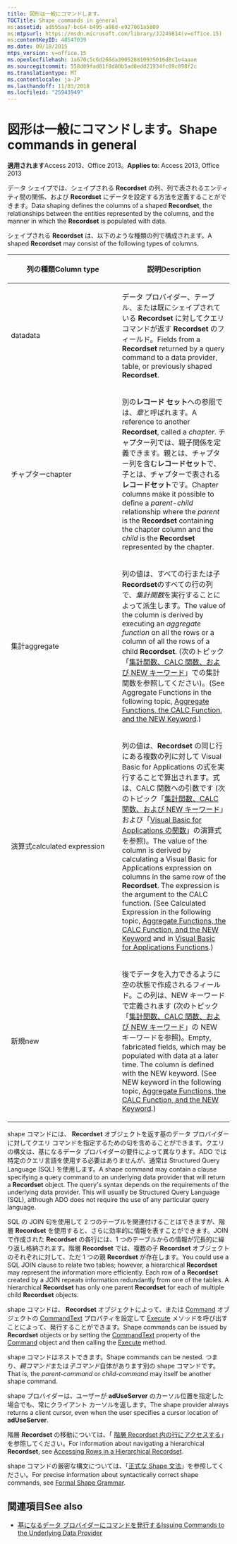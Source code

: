 ```yaml
---
title: 図形は一般にコマンドします。
TOCTitle: Shape commands in general
ms:assetid: ad555aa7-bc64-b495-a98d-e927061a5809
ms:mtpsurl: https://msdn.microsoft.com/library/JJ249814(v=office.15)
ms:contentKeyID: 48547039
ms.date: 09/18/2015
mtps_version: v=office.15
ms.openlocfilehash: 1a670c5c6d266da390528810935016d8c1e4aaae
ms.sourcegitcommit: 558d09fad81f8d80b5ad0edd21934fc09c098f2c
ms.translationtype: MT
ms.contentlocale: ja-JP
ms.lasthandoff: 11/03/2018
ms.locfileid: "25943949"
---
```

# <a name="shape-commands-in-general"></a><span data-ttu-id="cd350-102">図形は一般にコマンドします。</span><span class="sxs-lookup"><span data-stu-id="cd350-102">Shape commands in general</span></span>

<span data-ttu-id="cd350-103">**適用されます**Access 2013、Office 2013。</span><span class="sxs-lookup"><span data-stu-id="cd350-103">**Applies to**: Access 2013, Office 2013</span></span>

<span data-ttu-id="cd350-104">データ シェイプでは、シェイプされる **Recordset** の列、列で表されるエンティティ間の関係、および **Recordset** にデータを設定する方法を定義することができます。</span><span class="sxs-lookup"><span data-stu-id="cd350-104">Data shaping defines the columns of a shaped **Recordset**, the relationships between the entities represented by the columns, and the manner in which the **Recordset** is populated with data.</span></span>

<span data-ttu-id="cd350-105">シェイプされる **Recordset** は、以下のような種類の列で構成されます。</span><span class="sxs-lookup"><span data-stu-id="cd350-105">A shaped **Recordset** may consist of the following types of columns.</span></span>

<table>
<colgroup>
<col style="width: 50%" />
<col style="width: 50%" />
</colgroup>
<thead>
<tr class="header">
<th><p><span data-ttu-id="cd350-106">列の種類</span><span class="sxs-lookup"><span data-stu-id="cd350-106">Column type</span></span></p></th>
<th><p><span data-ttu-id="cd350-107">説明</span><span class="sxs-lookup"><span data-stu-id="cd350-107">Description</span></span></p></th>
</tr>
</thead>
<tbody>
<tr class="odd">
<td><p><span data-ttu-id="cd350-108">data</span><span class="sxs-lookup"><span data-stu-id="cd350-108">data</span></span></p></td>
<td><p><span data-ttu-id="cd350-109">データ プロバイダー、テーブル、または既にシェイプされている <strong>Recordset</strong> に対してクエリ コマンドが返す <strong>Recordset</strong> のフィールド。</span><span class="sxs-lookup"><span data-stu-id="cd350-109">Fields from a <strong>Recordset</strong> returned by a query command to a data provider, table, or previously shaped <strong>Recordset</strong>.</span></span></p></td>
</tr>
<tr class="even">
<td><p><span data-ttu-id="cd350-110">チャプター</span><span class="sxs-lookup"><span data-stu-id="cd350-110">chapter</span></span></p></td>
<td><p><span data-ttu-id="cd350-111">別の<strong>レコード セット</strong>への参照では、<em>章</em>と呼ばれます。</span><span class="sxs-lookup"><span data-stu-id="cd350-111">A reference to another <strong>Recordset</strong>, called a <em>chapter</em>.</span></span> <span data-ttu-id="cd350-112">チャプター列では、<em></em>親子関係を定義できます。<em></em>親とは、チャプター列を含む<strong>レコードセット</strong>で、<em></em>子とは、チャプターで表される<strong>レコードセット</strong>です。</span><span class="sxs-lookup"><span data-stu-id="cd350-112">Chapter columns make it possible to define a <em>parent-child</em> relationship where the <em>parent</em> is the <strong>Recordset</strong> containing the chapter column and the <em>child</em> is the <strong>Recordset</strong> represented by the chapter.</span></span></p></td>
</tr>
<tr class="odd">
<td><p><span data-ttu-id="cd350-113">集計</span><span class="sxs-lookup"><span data-stu-id="cd350-113">aggregate</span></span></p></td>
<td><p><span data-ttu-id="cd350-114">列の値は、すべての行または子<strong>Recordset</strong>のすべての行の列で、<em>集計関数</em>を実行することによって派生します。</span><span class="sxs-lookup"><span data-stu-id="cd350-114">The value of the column is derived by executing an <em>aggregate function</em> on all the rows or a column of all the rows of a child <strong>Recordset</strong>.</span></span> <span data-ttu-id="cd350-115">(次のトピック「<a href="aggregate-functions-the-calc-function-and-the-new-keyword.md">集計関数、CALC 関数、および NEW キーワード</a>」での集計関数を参照してください)。</span><span class="sxs-lookup"><span data-stu-id="cd350-115">(See Aggregate Functions in the following topic, <a href="aggregate-functions-the-calc-function-and-the-new-keyword.md">Aggregate Functions, the CALC Function, and the NEW Keyword</a>.)</span></span></p></td>
</tr>
<tr class="even">
<td><p><span data-ttu-id="cd350-116">演算式</span><span class="sxs-lookup"><span data-stu-id="cd350-116">calculated expression</span></span></p></td>
<td><p><span data-ttu-id="cd350-p103">列の値は、<strong>Recordset</strong> の同じ行にある複数の列に対して Visual Basic for Applications の式を実行することで算出されます。式は、CALC 関数への引数です (次のトピック「<a href="aggregate-functions-the-calc-function-and-the-new-keyword.md">集計関数、CALC 関数、および NEW キーワード</a>」および「<a href="visual-basic-for-applications-functions.md">Visual Basic for Applications の関数</a>」の演算式を参照)。</span><span class="sxs-lookup"><span data-stu-id="cd350-p103">The value of the column is derived by calculating a Visual Basic for Applications expression on columns in the same row of the <strong>Recordset</strong>. The expression is the argument to the CALC function. (See Calculated Expression in the following topic, <a href="aggregate-functions-the-calc-function-and-the-new-keyword.md">Aggregate Functions, the CALC Function, and the NEW Keyword</a> and in <a href="visual-basic-for-applications-functions.md">Visual Basic for Applications Functions</a>.)</span></span></p></td>
</tr>
<tr class="odd">
<td><p><span data-ttu-id="cd350-120">新規</span><span class="sxs-lookup"><span data-stu-id="cd350-120">new</span></span></p></td>
<td><p><span data-ttu-id="cd350-p104">後でデータを入力できるように空の状態で作成されるフィールド。この列は、NEW キーワードで定義されます (次のトピック「<a href="aggregate-functions-the-calc-function-and-the-new-keyword.md">集計関数、CALC 関数、および NEW キーワード</a>」の NEW キーワードを参照)。</span><span class="sxs-lookup"><span data-stu-id="cd350-p104">Empty, fabricated fields, which may be populated with data at a later time. The column is defined with the NEW keyword. (See NEW keyword in the following topic, <a href="aggregate-functions-the-calc-function-and-the-new-keyword.md">Aggregate Functions, the CALC Function, and the NEW Keyword</a>.)</span></span></p></td>
</tr>
</tbody>
</table>


<span data-ttu-id="cd350-p105">shape コマンドには、 **Recordset** オブジェクトを返す基のデータ プロバイダーに対してクエリ コマンドを指定するための句を含めることができます。クエリの構文は、基になるデータ プロバイダーの要件によって異なります。ADO では特定のクエリ言語を使用する必要はありませんが、通常は Structured Query Language (SQL) を使用します。</span><span class="sxs-lookup"><span data-stu-id="cd350-p105">A shape command may contain a clause specifying a query command to an underlying data provider that will return a **Recordset** object. The query's syntax depends on the requirements of the underlying data provider. This will usually be Structured Query Language (SQL), although ADO does not require the use of any particular query language.</span></span>

<span data-ttu-id="cd350-p106">SQL の JOIN 句を使用して 2 つのテーブルを関連付けることはできますが、階層 **Recordset** を使用すると、さらに効率的に情報を表すことができます。JOIN で作成された **Recordset** の各行には、1 つのテーブルからの情報が冗長的に繰り返し格納されます。階層 **Recordset** では、複数の子 **Recordset** オブジェクトのそれぞれに対して、ただ 1 つの親 **Recordset** が存在します。</span><span class="sxs-lookup"><span data-stu-id="cd350-p106">You could use a SQL JOIN clause to relate two tables; however, a hierarchical **Recordset** may represent the information more efficiently. Each row of a **Recordset** created by a JOIN repeats information redundantly from one of the tables. A hierarchical **Recordset** has only one parent **Recordset** for each of multiple child **Recordset** objects.</span></span>

<span data-ttu-id="cd350-130">shape コマンドは、 **Recordset** オブジェクトによって、または [Command](commandtext-property-ado.md) オブジェクトの [CommandText](command-object-ado.md) プロパティを設定して [Execute](https://docs.microsoft.com/office/vba/access/concepts/miscellaneous/execute-method-ado-command) メソッドを呼び出すことによって、発行することができます。</span><span class="sxs-lookup"><span data-stu-id="cd350-130">Shape commands can be issued by **Recordset** objects or by setting the [CommandText](commandtext-property-ado.md) property of the [Command](command-object-ado.md) object and then calling the [Execute](https://docs.microsoft.com/office/vba/access/concepts/miscellaneous/execute-method-ado-command) method.</span></span>

<span data-ttu-id="cd350-131">shape コマンドはネストできます。</span><span class="sxs-lookup"><span data-stu-id="cd350-131">Shape commands can be nested.</span></span> <span data-ttu-id="cd350-132">つまり、*親コマンド*または*子コマンド*自体があります別の shape コマンドです。</span><span class="sxs-lookup"><span data-stu-id="cd350-132">That is, the *parent-command* or *child-command* may itself be another shape command.</span></span>

<span data-ttu-id="cd350-133">shape プロバイダーは、ユーザーが **adUseServer** のカーソル位置を指定した場合でも、常にクライアント カーソルを返します。</span><span class="sxs-lookup"><span data-stu-id="cd350-133">The shape provider always returns a client cursor, even when the user specifies a cursor location of **adUseServer**.</span></span>

<span data-ttu-id="cd350-134">階層 **Recordset** の移動については、「 [階層 Recordset 内の行にアクセスする](accessing-rows-in-a-hierarchical-recordset.md)」を参照してください。</span><span class="sxs-lookup"><span data-stu-id="cd350-134">For information about navigating a hierarchical **Recordset**, see [Accessing Rows in a Hierarchical Recordset](accessing-rows-in-a-hierarchical-recordset.md).</span></span>

<span data-ttu-id="cd350-135">shape コマンドの厳密な構文については、「[正式な Shape 文法](formal-shape-grammar.md)」を参照してください。</span><span class="sxs-lookup"><span data-stu-id="cd350-135">For precise information about syntactically correct shape commands, see [Formal Shape Grammar](formal-shape-grammar.md).</span></span>

## <a name="see-also"></a><span data-ttu-id="cd350-136">関連項目</span><span class="sxs-lookup"><span data-stu-id="cd350-136">See also</span></span>

- [<span data-ttu-id="cd350-137">基になるデータ プロバイダーにコマンドを発行する</span><span class="sxs-lookup"><span data-stu-id="cd350-137">Issuing Commands to the Underlying Data Provider</span></span>](issuing-commands-to-the-underlying-data-provider.md)

